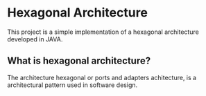 # Hexagonal Architecture
This project is a simple implementation of a hexagonal architecture developed in JAVA.

## What is hexagonal architecture?
The architecture hexagonal or ports and adapters achitecture, is a architectural pattern used in software design.


